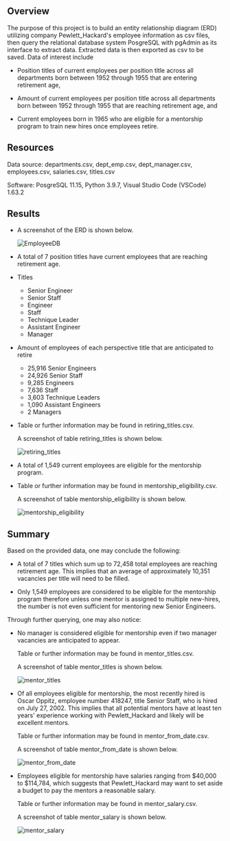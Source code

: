 <!-- Overview of the analysis: Explain the purpose of this analysis.-->
## Overview
The purpose of this project is to build an entity relationship diagram (ERD) utilizing company Pewlett_Hackard's employee information as csv files, then query the relational database system PosgreSQL with pgAdmin as its interface to extract data. Extracted data is then exported as csv to be saved. Data of interest include

- Position titles of current employees per position title across all departments born between 1952 through 1955 that are entering retirement age,

- Amount of current employees per position title across all departments born between 1952 through 1955 that are reaching retirement age, and

- Current employees born in 1965 who are eligible for a mentorship program to train new hires once employees retire.

## Resources
Data source: departments.csv, dept_emp.csv, dept_manager.csv, employees.csv, salaries.csv, titles.csv

Software: PosgreSQL 11.15, Python 3.9.7, Visual Studio Code (VSCode) 1.63.2

<!-- Results: Provide a bulleted list with four major points from the two analysis deliverables. Use images as support where needed.-->
## Results
- A screenshot of the ERD is shown below.
    
    ![EmployeeDB](https://user-images.githubusercontent.com/96349090/155703088-ec5e1e94-bd1c-436f-8eab-b6d6d66df4d6.png)

    
- A total of 7 position titles have current employees that are reaching retirement age.

- Titles
    - Senior Engineer
    - Senior Staff
    - Engineer
    - Staff
    - Technique Leader
    - Assistant Engineer
    - Manager

- Amount of employees of each perspective title that are anticipated to retire
    - 25,916 Senior Engineers
    - 24,926 Senior Staff
    - 9,285 Engineers
    - 7,636 Staff
    - 3,603 Technique Leaders
    - 1,090 Assistant Engineers
    - 2 Managers

- Table or further information may be found in retiring_titles.csv.

    A screenshot of table retiring_titles is shown below.
    
    ![retiring_titles](https://user-images.githubusercontent.com/96349090/155700975-0d2b0483-545c-4159-a3f1-25e9d07f12a5.png)


- A total of 1,549 current employees are eligible for the mentorship program.

- Table or further information may be found in mentorship_eligibility.csv.
  
    A screenshot of table mentorship_eligibility is shown below.
    
    ![mentorship_eligibility](https://user-images.githubusercontent.com/96349090/155701062-9ee47992-45f8-4c86-80d9-e138107fbafc.png)


<!-- Summary: Provide high-level responses to the following questions, then provide two additional queries or tables that may provide more insight into the upcoming "silver tsunami."
    - How many roles will need to be filled as the "silver tsunami" begins to make an impact?
    - Are there enough qualified, retirement-ready employees in the departments to mentor the next generation of Pewlett Hackard employees?-->
## Summary
Based on the provided data, one may conclude the following:

- A total of 7 titles which sum up to 72,458 total employees are reaching retirement age. This implies that an average of approximately 10,351 vacancies per title will need to be filled.

- Only 1,549 employees are considered to be eligible for the mentorship program therefore unless one mentor is assigned to multiple new-hires, the number is not even sufficient for mentoring new Senior Engineers.

Through further querying, one may also notice:
- No manager is considered eligible for mentorship even if two manager vacancies are anticipated to appear.

    Table or further information may be found in mentor_titles.csv.
    
    A screenshot of table mentor_titles is shown below.
    
    ![mentor_titles](https://user-images.githubusercontent.com/96349090/155701162-d07a8bd6-6966-4aee-acb1-b23e183ed8eb.png)


- Of all employees eligible for mentorship, the most recently hired is Oscar Oppitz, employee number 418247, title Senior Staff, who is hired on July 27, 2002. This implies that all potential mentors have at least ten years' experience working with Pewlett_Hackard and likely will be excellent mentors.

    Table or further information may be found in mentor_from_date.csv.
    
    A screenshot of table mentor_from_date is shown below.
    
    ![mentor_from_date](https://user-images.githubusercontent.com/96349090/155701299-3747615e-8b7b-4e2b-acda-c08c4aeae8fe.png)


- Employees eligible for mentorship have salaries ranging from $40,000 to $114,784, which suggests that Pewlett_Hackard may want to set aside a budget to pay the mentors a reasonable salary.

    Table or further information may be found in mentor_salary.csv.
    
    A screenshot of table mentor_salary is shown below.
    
    ![mentor_salary](https://user-images.githubusercontent.com/96349090/155701344-27021dc4-0983-4831-b722-d5ccc740c375.png)
